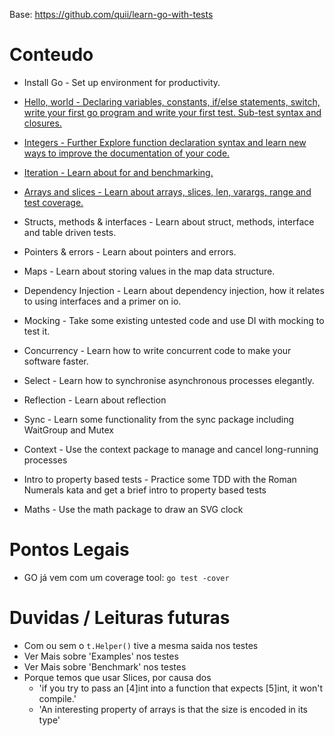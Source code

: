 Base: https://github.com/quii/learn-go-with-tests

# Conteudo

- Install Go - Set up environment for productivity.
- [Hello, world - Declaring variables, constants, if/else statements, switch, write your first go program and write your first test. Sub-test syntax and closures.](hello)
- [Integers - Further Explore function declaration syntax and learn new ways to improve the documentation of your code.](integers)
- [Iteration - Learn about for and benchmarking.](iteration)
- [Arrays and slices - Learn about arrays, slices, len, varargs, range and test coverage.](arrays-and-slices)

- Structs, methods & interfaces - Learn about struct, methods, interface and table driven tests.
- Pointers & errors - Learn about pointers and errors.
- Maps - Learn about storing values in the map data structure.
- Dependency Injection - Learn about dependency injection, how it relates to using interfaces and a primer on io.
- Mocking - Take some existing untested code and use DI with mocking to test it.
- Concurrency - Learn how to write concurrent code to make your software faster.
- Select - Learn how to synchronise asynchronous processes elegantly.
- Reflection - Learn about reflection
- Sync - Learn some functionality from the sync package including WaitGroup and Mutex
- Context - Use the context package to manage and cancel long-running processes
- Intro to property based tests - Practice some TDD with the Roman Numerals kata and get a brief intro to property based tests
- Maths - Use the math package to draw an SVG clock

# Pontos Legais

- GO já vem com um  coverage tool: `go test -cover`

# Duvidas / Leituras futuras

- Com ou sem o ```t.Helper()``` tive a mesma saida nos testes
- Ver Mais sobre 'Examples' nos testes
- Ver Mais sobre 'Benchmark' nos testes
- Porque temos que usar Slices, por causa dos 
  - 'if you try to pass an [4]int into a function that expects [5]int, it won't compile.' 
  - 'An interesting property of arrays is that the size is encoded in its type'
